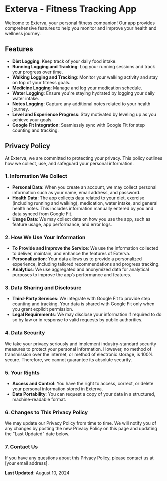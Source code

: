 
# Exterva - Fitness Tracking App

Welcome to Exterva, your personal fitness companion! Our app provides comprehensive features to help you monitor and improve your health and wellness journey. 

## Features

- **Diet Logging**: Keep track of your daily food intake.
- **Running Logging and Tracking**: Log your running sessions and track your progress over time.
- **Walking Logging and Tracking**: Monitor your walking activity and stay on top of your fitness goals.
- **Medicine Logging**: Manage and log your medication schedule.
- **Water Logging**: Ensure you're staying hydrated by logging your daily water intake.
- **Notes Logging**: Capture any additional notes related to your health journey.
- **Level and Experience Progress**: Stay motivated by leveling up as you achieve your goals.
- **Google Fit Integration**: Seamlessly sync with Google Fit for step counting and tracking.

## Privacy Policy

At Exterva, we are committed to protecting your privacy. This policy outlines how we collect, use, and safeguard your personal information.

### 1. Information We Collect

- **Personal Data**: When you create an account, we may collect personal information such as your name, email address, and password.
- **Health Data**: The app collects data related to your diet, exercise (including running and walking), medication, water intake, and general health notes. This includes information manually entered by you and data synced from Google Fit.
- **Usage Data**: We may collect data on how you use the app, such as feature usage, app performance, and error logs.

### 2. How We Use Your Information

- **To Provide and Improve the Service**: We use the information collected to deliver, maintain, and enhance the features of Exterva.
- **Personalization**: Your data allows us to provide a personalized experience, including tailored recommendations and progress tracking.
- **Analytics**: We use aggregated and anonymized data for analytical purposes to improve the app’s performance and features.

### 3. Data Sharing and Disclosure

- **Third-Party Services**: We integrate with Google Fit to provide step counting and tracking. Your data is shared with Google Fit only when you grant explicit permission. 
- **Legal Requirements**: We may disclose your information if required to do so by law or in response to valid requests by public authorities.

### 4. Data Security

We take your privacy seriously and implement industry-standard security measures to protect your personal information. However, no method of transmission over the internet, or method of electronic storage, is 100% secure. Therefore, we cannot guarantee its absolute security.

### 5. Your Rights

- **Access and Control**: You have the right to access, correct, or delete your personal information stored in Exterva.
- **Data Portability**: You can request a copy of your data in a structured, machine-readable format.

### 6. Changes to This Privacy Policy

We may update our Privacy Policy from time to time. We will notify you of any changes by posting the new Privacy Policy on this page and updating the "Last Updated" date below.

### 7. Contact Us

If you have any questions about this Privacy Policy, please contact us at [your email address].

**Last Updated**: August 10, 2024
